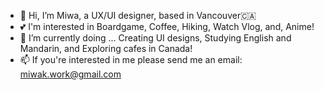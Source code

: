 - 👋 Hi, I’m Miwa, a UX/UI designer, based in Vancouver🇨🇦
- 💕 I'm interested in Boardgame, Coffee, Hiking, Watch Vlog, and, Anime!
- 🌱 I’m currently doing ... Creating UI designs, Studying English and Mandarin, and Exploring cafes in Canada!
- 📫 If you're interested in me please send me an email: miwak.work@gmail.com

<!---
shenhe304/shenhe304 is a ✨ special ✨ repository because its `README.md` (this file) appears on your GitHub profile.
You can click the Preview link to take a look at your changes.
--->
